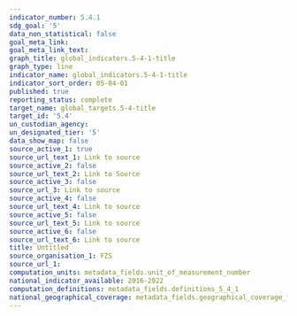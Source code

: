 ```yaml
---
indicator_number: 5.4.1
sdg_goal: '5'
data_non_statistical: false
goal_meta_link: 
goal_meta_link_text: 
graph_title: global_indicators.5-4-1-title
graph_type: line
indicator_name: global_indicators.5-4-1-title
indicator_sort_order: 05-04-01
published: true
reporting_status: complete
target_name: global_targets.5-4-title
target_id: '5.4'
un_custodian_agency:
un_designated_tier: '5'
data_show_map: false
source_active_1: true
source_url_text_1: Link to source
source_active_2: false
source_url_text_2: Link to Source
source_active_3: false
source_url_3: Link to source
source_active_4: false
source_url_text_4: Link to source
source_active_5: false
source_url_text_5: Link to source
source_active_6: false
source_url_text_6: Link to source
title: Untitled
source_organisation_1: FZS 
source_url_1: 
computation_units: metadata_fields.unit_of_measurement_number
national_indicator_available: 2016-2022
computation_definitions: metadata_fields.definitions_5_4_1
national_geographical_coverage: metadata_fields.geographical_coverage_fbih
---
```


